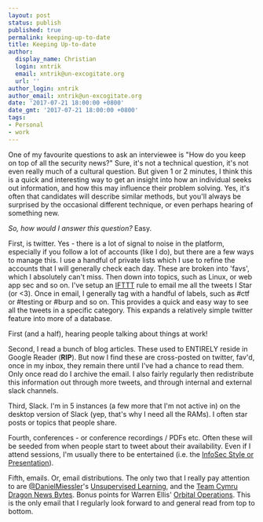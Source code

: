 ```yaml
---
layout: post
status: publish
published: true
permalink: keeping-up-to-date
title: Keeping Up-to-date 
author:
  display_name: Christian
  login: xntrik
  email: xntrik@un-excogitate.org
  url: ''
author_login: xntrik
author_email: xntrik@un-excogitate.org
date: '2017-07-21 18:00:00 +0800'
date_gmt: '2017-07-21 18:00:00 +0800'
tags:
- Personal
- work
---
```

<p>One of my favourite questions to ask an interviewee is "How do you keep on top of all the security news?" Sure, it's not a technical question, it's not even really much of a cultural question. But given 1 or 2 minutes, I think this is a quick and interesting way to get an insight into how an individual seeks out information, and how this may influence their problem solving. Yes, it's often that candidates will describe similar methods, but you'll always be surprised by the occasional different technique, or even perhaps hearing of something new.</p>
<p><em>So, how would I answer this question?</em> Easy.</p>
<p>First, is twitter. Yes - there is a lot of signal to noise in the platform, especially if you follow a lot of accounts (like I do), but there are a few ways to manage this. I use a handful of private lists which I use to refine the accounts that I will generally check each day. These are broken into 'favs', which I absolutely can't miss. Then down into topics, such as Linux, or web app sec and so on. I've setup an <a href="https://ifttt.com/">IFTTT</a> rule to email me all the tweets I Star (or &lt;3). Once in email, I generally tag with a handful of labels, such as #ctf or #testing or #burp and so on. This provides a quick and easy way to see all the tweets in a specific category. This expands a relatively simple twitter feature into more of a database.</p>
<p>First (and a half), hearing people talking about things at work!</p>
<p>Second, I read a bunch of blog articles. These used to ENTIRELY reside in Google Reader (<b>RIP</b>). But now I find these are cross-posted on twitter, fav'd, once in my inbox, they remain there until I've had a chance to read them. Only once read do I archive the email. I also fairly regularly then redistribute this information out through more tweets, and through internal and external slack channels.</p>
<p>Third, Slack. I'm in 5 instances (a few more that I'm not active in) on the desktop version of Slack (yep, that's why I need all the RAMs). I often star posts or topics that people share.</p>
<p>Fourth, conferences - or conference recordings / PDFs etc. Often these will be seeded from when people start to tweet about their availability. Even if I attend sessions, I'm usually there to be entertained (i.e. the <a href="https://danielmiessler.com/blog/thoughts-presentation-styles/#gs.mdZNbqo">InfoSec Style or Presentation</a>).</p>
<p>Fifth, emails. Or, email distributions. The only two that I really pay attention to are <a href="https://twitter.com/danielmiessler">@DanielMiessler</a>'s <a href="https://danielmiessler.com/podcast/">Unsupervised Learning</a>, and the <a href="https://www.team-cymru.org/News/dnb.html">Team Cymru Dragon News Bytes</a>. Bonus points for Warren Ellis' <a href="http://orbitaloperations.com/">Orbital Operations</a>. This is the only email that I regularly look forward to and general read from top to bottom.</p>
